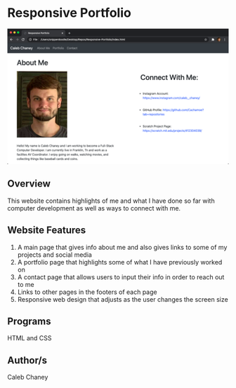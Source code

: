 # Responsive Portfolio 
![](/image2/screenshot.png)
## Overview
This website contains highlights of me and what I have done so far with computer development as well as ways to connect with me. 

## Website Features
1) A main page that gives info about me and also gives links to some of my projects and social media
2) A portfolio page that highlights some of what I have previously worked on
3) A contact page that allows users to input their info in order to reach out to me
4) Links to other pages in the footers of each page
5) Responsive web design that adjusts as the user changes the screen size

## Programs 
HTML and CSS

## Author/s
Caleb Chaney
